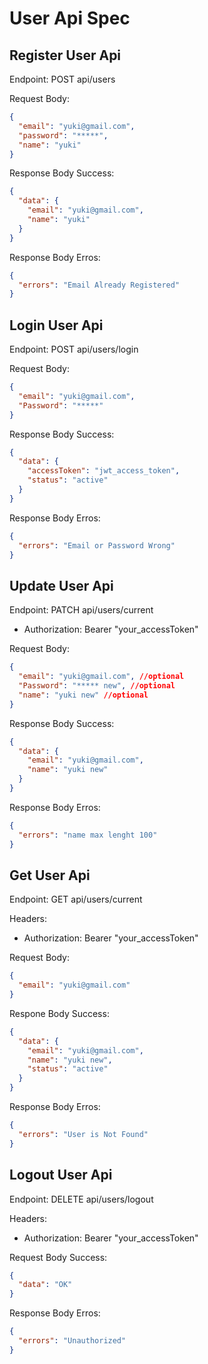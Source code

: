 # User Api Spec

## Register User Api

Endpoint: POST api/users

Request Body:

```json
{
  "email": "yuki@gmail.com",
  "password": "*****",
  "name": "yuki"
}
```

Response Body Success:

```json
{
  "data": {
    "email": "yuki@gmail.com",
    "name": "yuki"
  }
}
```

Response Body Erros:

```json
{
  "errors": "Email Already Registered"
}
```

## Login User Api

Endpoint: POST api/users/login

Request Body:

```json
{
  "email": "yuki@gmail.com",
  "Password": "*****"
}
```

Response Body Success:

```json
{
  "data": {
    "accessToken": "jwt_access_token",
    "status": "active"
  }
}
```

Response Body Erros:

```json
{
  "errors": "Email or Password Wrong"
}
```

## Update User Api

Endpoint: PATCH api/users/current

- Authorization: Bearer "your_accessToken"

Request Body:

```json
{
  "email": "yuki@gmail.com", //optional
  "Password": "***** new", //optional
  "name": "yuki new" //optional
}
```

Response Body Success:

```json
{
  "data": {
    "email": "yuki@gmail.com",
    "name": "yuki new"
  }
}
```

Response Body Erros:

```json
{
  "errors": "name max lenght 100"
}
```

## Get User Api

Endpoint: GET api/users/current

Headers:

- Authorization: Bearer "your_accessToken"

Request Body:

```json
{
  "email": "yuki@gmail.com"
}
```

Respone Body Success:

```json
{
  "data": {
    "email": "yuki@gmail.com",
    "name": "yuki new",
    "status": "active"
  }
}
```

Response Body Erros:

```json
{
  "errors": "User is Not Found"
}
```

## Logout User Api

Endpoint: DELETE api/users/logout

Headers:

- Authorization: Bearer "your_accessToken"

Request Body Success:

```json
{
  "data": "OK"
}
```

Response Body Erros:

```json
{
  "errors": "Unauthorized"
}
```
